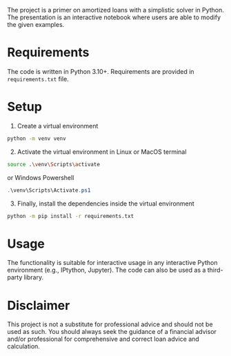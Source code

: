 The project is a primer on amortized loans with a simplistic solver in Python.
The presentation is an interactive notebook where users are able to modify the
given examples.

# Requirements

The code is written in Python 3.10+. Requirements are provided in
`requirements.txt` file.

# Setup

1. Create a virtual environment

```bash
python -m venv venv
```

2. Activate the virtual environment in Linux or MacOS terminal

```bash
source .\venv\Scripts\activate
```

or Windows Powershell

```powershell
.\venv\Scripts\Activate.ps1
```

3. Finally, install the dependencies inside the virtual environment

```bash
python -m pip install -r requirements.txt
```

# Usage

The functionality is suitable for interactive usage in any interactive Python
environment (e.g., IPtython, Jupyter). The code can also be used as a
third-party library.

# Disclaimer

This project is not a substitute for professional advice and should not be used
as such. You should always seek the guidance of a financial advisor and/or
professional for comprehensive and correct loan advice and calculation.

